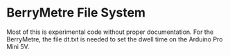 # BerryMetre File System
Most of this is experimental code without proper documentation.
For the BerryMetre, the file dt.txt is needed to set the dwell time on the Arduino Pro Mini 5V.